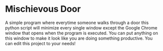 # Mischievous Door

A simple program where everytime someone walks through a door this python script will minimize every single window except the Google Chrome window that opens when the program is executed. You can put anything on this window to make it look like you are doing something productive. You can edit this project to your needs!

